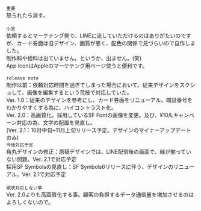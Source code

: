 `重要` <br>
怒られたら消す。<br>
<br>
`小言` <br>
依頼するとマーケテング側で、LINEに流していただけるのはありがたいのですが、カード券面は旧デザイン、画質が悪く、配色の関係で見づらいので自作しました。<br>
制作料や給料は出ていません。というか、出ません。(笑)<br>
App IconはAppleのマーケテング用ページ使うと便利です。<br>
<br>
`release note` <br>
制作以前：依頼対応時間を過ぎてしまった場合において、従来デザインをスクショして、画像を編集するという荒技で対応していた。<br>
Ver. 1.0：従来のデザインを参考にし、カード券面をリニューアル。暗証番号をわかりやすくする為に、ハイコントラスト化。<br>
Ver. 2.0：高画質化。採用しているSF Fontの画像を変更。及び、¥10/Lキャンペーン対応の為、文字の配置を見直し。<br>
(Ver. 2.1：10月中旬~11月上旬リリース予定。デザインのマイナーアップデートのみ)
<br>
`今後対応予定` <br>
角丸デザインの修正：原稿デザインでは、LINE配信後の画面で、縁が揃っていない問題。Ver. 2.1で対応予定<br>
採用SF Symbolsの見直し：SF Symbols6リリースに伴う、デザインのリニューアル。Ver. 2.1で対応予定<br>
<br>
`現状対応しない事` <br>
Ver. 2.0よりも高画質化する事。顧客の負担するデータ通信量を増加させるのはよろしくないので。<br>
